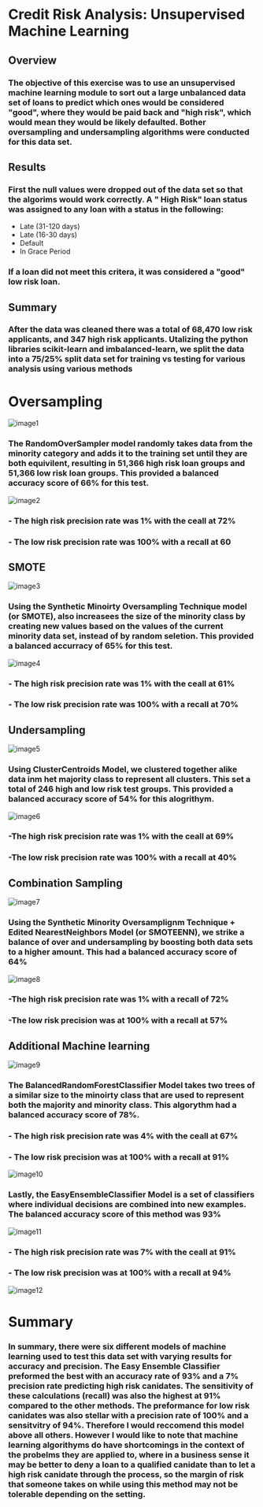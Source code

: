 # Credit Risk Analysis: Unsupervised Machine Learning 
## Overview
### The objective of this exercise was to use an unsupervised machine learning module to sort out a large unbalanced data set of loans to predict which ones would be considered "good", where they would be paid back and "high risk", which would mean they would be likely defaulted. Bother oversampling and undersampling algorithms were conducted for this data set.
## Results
### First the null values were dropped out of the data set so that the algorims would work correctly. A " High Risk" loan status was assigned to any loan with a status in the following:
- Late (31-120 days)
- Late (16-30 days)
- Default
- In Grace Period
### If a loan did not meet this critera, it was considered a "good" low risk loan.
## Summary
### After the data was cleaned there was a total of 68,470 low risk applicants, and 347 high risk applicants. Utalizing the python libraries scikit-learn and imbalanced-learn, we split the data into a 75/25% split data set for training vs testing for various analysis using various methods
# Oversampling
![image1](/Resources/oversample.png)
### The RandomOverSampler model randomly takes data from the minority category and adds it to the training set until they are both equivilent, resulting in 51,366 high risk loan groups and 51,366 low risk loan groups. This provided a balanced accuracy score of 66% for this test.
![image2](/Resources/oversampleresults.png)
### - The high risk precision rate was 1% with the ceall at 72%
### - The low risk precision rate was 100% with a recall at 60
## SMOTE
![image3](/Resources/smote.png)
### Using the Synthetic Minoirty Oversampling Technique model (or SMOTE), also increasees the size of the minority class by creating new values based on the values of the current minority data set, instead of by random seletion. This provided a balanced accurracy of 65% for this test.
![image4](/Resources/smoteresults.png)
### - The high risk precision rate was 1% with the ceall at 61%
### - The low risk precision rate was 100% with a recall at 70%
## Undersampling
![image5](/Resources/undersample.png)
### Using ClusterCentroids Model, we clustered together alike data inm het majority class to represent all clusters. This set a total of 246 high and low risk test groups. This provided a balanced accuracy score of 54% for this alogrithym. 
![image6](/Resources/undersampleresults.png)
### -The high risk precision rate was 1% with the ceall at 69%
### -The low risk precision rate was 100% with a recall at 40%
## Combination Sampling
![image7](/Resources/smoteenn.png)
### Using the Synthetic Minority Oversamplignm Technique + Edited NearestNeighbors Model (or SMOTEENN), we strike a balance of over and undersampling by boosting both data sets to a higher amount. This had a balanced accuracy score of 64%
![image8](/Resources/smoteenn.png)
### -The high risk precision rate was 1% with a recall of 72%
### -The low risk precision was at 100% with a recall at 57%
## Additional Machine learning
![image9](/Resources/forest.png)
### The BalancedRandomForestClassifier Model takes two trees of a similar size to the minoirty class that are used to represent both the majority and minority class. This algorythm had a balanced accuracy score of 78%.
### - The high risk precision rate was 4% with the ceall at 67%
### - The low risk precision was at 100% with a recall at 91%
![image10](/Resources/forestresults.png)
### Lastly, the EasyEnsembleClassifier Model is a set of classifiers where individual decisions are combined into new examples. The balanced accuracy score of this method was 93%
![image11](/Resources/easy.png)
### - The high risk precision rate was 7% with the ceall at 91%
### - The low risk precision was at 100% with a recall at 94%
![image12](/Resources/easyresults.png)
# Summary
### In summary, there were six different models of machine learning used to test this data set with varying results for accuracy and precision. The Easy Ensemble Classifier preformed the best with an accuracy rate of 93% and a 7% precision rate predicting high risk canidates. The sensitivity of these calculations (recall) was also the highest at 91% compared to the other methods. The preformance for low risk canidates was also stellar with a precision rate of 100% and a sensitvitry of 94%. Therefore I would reccomend this model above all others. However I would like to note that machine learning algorithyms do have shortcomings in the context of the probelms they are applied to, where in a business sense it may be better to deny a loan to a qualified canidate than to let a high risk canidate through the process, so the margin of risk that someone takes on while using this method may not be tolerable depending on the setting.
